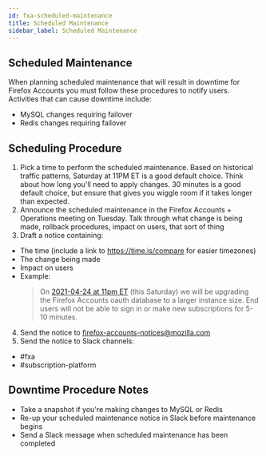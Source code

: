 ```yaml
---
id: fxa-scheduled-maintenance
title: Scheduled Maintenance
sidebar_label: Scheduled Maintenance
---
```


## Scheduled Maintenance

When planning scheduled maintenance that will result in downtime for Firefox Accounts you must follow these procedures to notify users. Activities that can cause downtime include:

- MySQL changes requiring failover
- Redis changes requiring failover

## Scheduling Procedure

1. Pick a time to perform the scheduled maintenance. Based on historical traffic patterns, Saturday at 11PM ET is a good default choice. Think about how long you'll need to apply changes. 30 minutes is a good default choice, but ensure that gives you wiggle room if it takes longer than expected.
2. Announce the scheduled maintenance in the Firefox Accounts + Operations meeting on Tuesday. Talk through what change is being made, rollback procedures, impact on users, that sort of thing
3. Draft a notice containing:
  - The time (include a link to https://time.is/compare for easier timezones)
  - The change being made 
  - Impact on users
  - Example: 
    > On [2021-04-24 at 11pm ET](https://time.is/2300_24_Apr_2021_in_Toronto?Firefox_Accounts_scheduled_maintenance) (this Saturday) we will be upgrading the Firefox Accounts oauth database to a larger instance size. End users will not be able to sign in or make new subscriptions for 5-10 minutes.
4. Send the notice to firefox-accounts-notices@mozilla.com
5. Send the notice to Slack channels:
  - #fxa
  - #subscription-platform

## Downtime Procedure Notes

- Take a snapshot if you're making changes to MySQL or Redis
- Re-up your scheduled maintenance notice in Slack before maintenance begins
- Send a Slack message when scheduled maintenance has been completed
